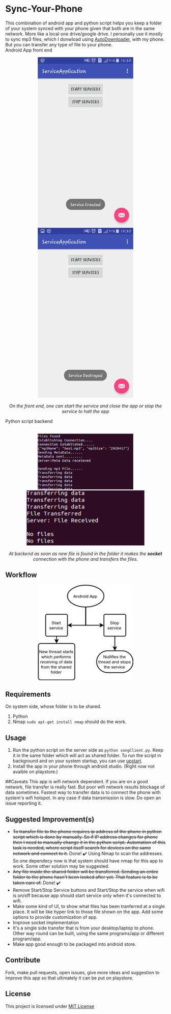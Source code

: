 # Sync-Your-Phone
This combination of android app and python script helps you keep a folder of your system synced with your phone given that both are in the
same network. More like a local one drive/google drive.
I personally use it mostly to sync mp3 files, which I donwload using [AutoDownloader](https://github.com/emkay-git/AutoDownloader),
with my phone. But you can transfer any type of file to your phone.</br>
Android App front end</br>
<p align="center">
<img height="auto" width="300" hspace="30" src="https://github.com/emkay-git/Sync-Your-Phone/blob/master/images/created.jpg"/>
<img height="auto" width="300" hspace="30" src="https://github.com/emkay-git/Sync-Your-Phone/blob/master/images/destroyed.jpg"/>
</p>
<p align="center">
<i>On the front end, one can start the service and close the app or stop the service to halt the app</i>
</p>
Python script backend</br>
<p align="center">
</br>
<img height="auto" width="300" hspace="30" src="https://github.com/emkay-git/Sync-Your-Phone/blob/master/images/script1.png"/>
<img height="auto" width="370" hspace="30" src="https://github.com/emkay-git/Sync-Your-Phone/blob/master/images/script2.png"/>
</p>
<p align="center">
<i>At backend as soon as new file is found in the folder it makes the <b>socket</b> connection with the phone and transfers
the files.</i>
</p>

## Workflow
<p align="center">
<img height="auto" width="300"  src="https://github.com/emkay-git/Sync-Your-Phone/blob/master/images/android.png"/>
</p>

## Requirements
On system side, whose folder is to be shared.
1. Python
2. Nmap `sudo apt-get install nmap` should do the work.

## Usage
1. Run the python script on the server side as `python songClient.py`. Keep it in the same folder which will act as shared folder. To run the script in background and on your system startup, you can use [upstart](https://stackoverflow.com/questions/24518522/run-python-script-at-startup-in-ubuntu).
2. Install the app in your phone through android studio. (Right now not avaible on playstore.)


##Caveats
This app is wifi network dependent. If you are on a good network, file transfer is really fast. But poor wifi network results blockage of data sometimes. Fastest way to transfer data is to connect the phone with system's wifi hotspot.
In any case if data transmission is slow. Do open an issue reporting it.

## Suggested Improvement(s)
* ~~To transfer file to the phone requires ip address of the phone in python script which is done by manually. So if IP address changes for phone then I need to manually change it in the python script. Automation of this task is needed, where script itself search for devices on the same network and connect to it.~~ Done! :heavy_check_mark: Using Nmap to scan the addresses. So one dependecy now is that system should have nmap for this app to work. Some other solution may be suggested.
* ~~Any file inside the shared folder will be transferred. Sending an entire folder to the phone hasn't been looked after
yet. That feature is to be taken care of.~~ Done! :heavy_check_mark:
* Remove Start/Stop Service buttons and Start/Stop the service when wifi is on/off because app should start service only when it's connected to wifi.
* Make some kind of UI, to show what files has been tranferred at a single place. It will be like hyper link to those file shown on the app. Add some options to provide customization of app.
* Improve socket implementation
* It's a single side transfer that is from your desktop/laptop to phone. Other way round can be built, using the same programs/app or different program/app.
* Make app good enough to be packaged into android store.

## Contribute
Fork, make pull requests, open issues, give more ideas and suggestion to improve this app so that ultimately it can be put on playstore.

## License
This project is licensed under [MIT License](https://github.com/emkay-git/Sync-Your-Phone/blob/master/LICENSE)
